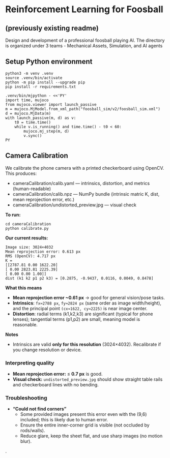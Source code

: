 # Reinforcement Learning for Foosball

## (previously existing readme)
Design and development of a professional foosball playing AI.
The directory is organized under 3 teams - Mechanical Assets, Simulation, and AI agents


## Setup Python environment
```
python3 -m venv .venv
source .venv/bin/activate
python -m pip install --upgrade pip
pip install -r requirements.txt
```

```
.venv/bin/mjpython - <<'PY'
import time, mujoco
from mujoco.viewer import launch_passive
m = mujoco.MjModel.from_xml_path("foosball_sim/v2/foosball_sim.xml")
d = mujoco.MjData(m)
with launch_passive(m, d) as v:
    t0 = time.time()
    while v.is_running() and time.time() - t0 < 60:
        mujoco.mj_step(m, d)
        v.sync()
PY
```


## Camera Calibration

We calibrate the phone camera with a printed checkerboard using OpenCV. This produces:
- cameraCalibration/calib.yaml — intrinsics, distortion, and metrics (human-readable)
- cameraCalibration/calib.npz — NumPy bundle (intrinsic matric K, dist, mean reprojection error, etc.)
- cameraCalibration/undistorted_preview.jpg — visual check

**To run:**
```
cd cameraCalibration
python calibrate.py
```

**Our current results:**
```
Image size: 3024×4032
Mean reprojection error: 0.613 px
RMS (OpenCV): 4.717 px
K =
[[2787.81 0.00 1622.20]
[ 0.00 2823.81 2225.39]
[ 0.00 0.00 1.00]]
dist (k1 k2 p1 p2 k3) = [0.2875, -0.9437, 0.0116, 0.0049, 0.8478]
```

**What this means**
- **Mean reprojection error ~0.61 px** → good for general vision/pose tasks.
- **Intrinsics**: `fx≈2788 px`, `fy≈2824 px` (same order as image width/height), and the principal point `(cx≈1622, cy≈2225)` is near image center.
- **Distortion**: radial terms (k1,k2,k3) are significant (typical for phone lenses); tangential terms (p1,p2) are small, meaning model is reasonable.

**Notes**
- Intrinsics are valid **only for this resolution** (3024×4032). Recalibrate if you change resolution or device.


### Interpreting quality

- **Mean reprojection error:** ≤ **0.7 px** is good.
- **Visual check:** `undistorted_preview.jpg` should show straight table rails and checkerboard lines with no bending.

### Troubleshooting

- **“Could not find corners”**
  - Some provided images present this error even with the (9,6) included; this is likely due to human error. 
  - Ensure the entire inner-corner grid is visible (not occluded by rods/walls).
  - Reduce glare, keep the sheet flat, and use sharp images (no motion blur).



















.
